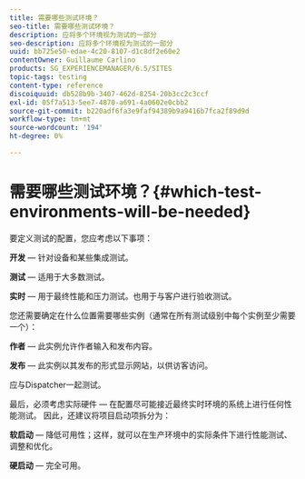 ```yaml
---
title: 需要哪些测试环境？
seo-title: 需要哪些测试环境？
description: 应将多个环境视为测试的一部分
seo-description: 应将多个环境视为测试的一部分
uuid: bb725e50-edae-4c20-8107-d1c8df2e60e2
contentOwner: Guillaume Carlino
products: SG_EXPERIENCEMANAGER/6.5/SITES
topic-tags: testing
content-type: reference
discoiquuid: db528b9b-3407-462d-8254-20b3cc2c3ccf
exl-id: 05f7a513-5ee7-4870-a691-4a0602e0cbb2
source-git-commit: b220adf6fa3e9faf94389b9a9416b7fca2f89d9d
workflow-type: tm+mt
source-wordcount: '194'
ht-degree: 0%

---
```


# 需要哪些测试环境？{#which-test-environments-will-be-needed}

要定义测试的配置，您应考虑以下事项：

**开发**  — 针对设备和某些集成测试。

**测试**  — 适用于大多数测试。

**实时**  — 用于最终性能和压力测试。也用于与客户进行验收测试。

您还需要确定在什么位置需要哪些实例（通常在所有测试级别中每个实例至少需要一个）：

**作者**  — 此实例允许作者输入和发布内容。

**发布**  — 此实例以其发布的形式显示网站，以供访客访问。

应与Dispatcher一起测试。

最后，必须考虑实际硬件 — 在配置尽可能接近最终实时环境的系统上进行任何性能测试。 因此，还建议将项目启动项拆分为：

**软启动**  — 降低可用性；这样，就可以在生产环境中的实际条件下进行性能测试、调整和优化。

**硬启动**  — 完全可用。
